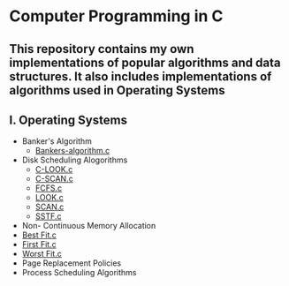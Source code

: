 # Computer Programming in C
 This repository contains my own implementations of popular algorithms and data structures. It also includes implementations of algorithms used in Operating Systems
---

## I. Operating Systems
* Banker's Algorithm
  * [Bankers-algorithm.c](https://github.com/ChristeenTJose/Computer-Programming-in-C/blob/master/Operating%20Systems/Bankers%20Algorithm/Bankers-algorithm.c)
* Disk Scheduling Alogorithms
  * [C-LOOK.c](https://github.com/ChristeenTJose/Computer-Programming-in-C/blob/master/Operating%20Systems/Disk%20Scheduling%20alogorithms/C-LOOK.c)
  * [C-SCAN.c](https://github.com/ChristeenTJose/Computer-Programming-in-C/blob/master/Operating%20Systems/Disk%20Scheduling%20alogorithms/C-SCAN.c)
  * [FCFS.c](https://github.com/ChristeenTJose/Computer-Programming-in-C/blob/master/Operating%20Systems/Disk%20Scheduling%20alogorithms/FCFS.c)
  * [LOOK.c](https://github.com/ChristeenTJose/Computer-Programming-in-C/blob/master/Operating%20Systems/Disk%20Scheduling%20alogorithms/LOOK.c)
  * [SCAN.c](https://github.com/ChristeenTJose/Computer-Programming-in-C/blob/master/Operating%20Systems/Disk%20Scheduling%20alogorithms/SCAN.c)
  * [SSTF.c](https://github.com/ChristeenTJose/Computer-Programming-in-C/blob/master/Operating%20Systems/Disk%20Scheduling%20alogorithms/SSTF.c)
* Non- Continuous Memory Allocation
 * [Best Fit.c](https://github.com/ChristeenTJose/Computer-Programming-in-C/blob/master/Operating%20Systems/Non-%20Continuous%20memory%20allocation/Best%20Fit.c)
 * [First Fit.c](https://github.com/ChristeenTJose/Computer-Programming-in-C/blob/master/Operating%20Systems/Non-%20Continuous%20memory%20allocation/First%20Fit.c)
 * [Worst Fit.c](https://github.com/ChristeenTJose/Computer-Programming-in-C/blob/master/Operating%20Systems/Non-%20Continuous%20memory%20allocation/Worst%20Fit.c)
* Page Replacement Policies
* Process Scheduling Algorithms
